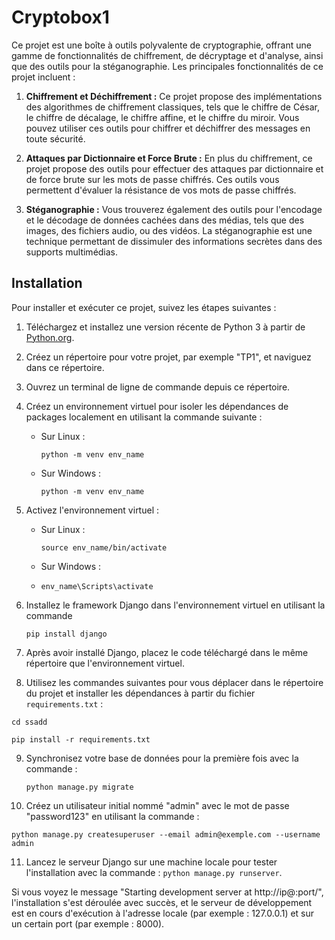 # Cryptobox1

Ce projet est une boîte à outils polyvalente de cryptographie, offrant une gamme de fonctionnalités de chiffrement, de décryptage et d'analyse, ainsi que des outils pour la stéganographie. Les principales fonctionnalités de ce projet incluent :

1. **Chiffrement et Déchiffrement :** Ce projet propose des implémentations des algorithmes de chiffrement classiques, tels que le chiffre de César, le chiffre de décalage, le chiffre affine, et le chiffre du miroir. Vous pouvez utiliser ces outils pour chiffrer et déchiffrer des messages en toute sécurité.

2. **Attaques par Dictionnaire et Force Brute :** En plus du chiffrement, ce projet propose des outils pour effectuer des attaques par dictionnaire et de force brute sur les mots de passe chiffrés. Ces outils vous permettent d'évaluer la résistance de vos mots de passe chiffrés.

3. **Stéganographie :** Vous trouverez également des outils pour l'encodage et le décodage de données cachées dans des médias, tels que des images, des fichiers audio, ou des vidéos. La stéganographie est une technique permettant de dissimuler des informations secrètes dans des supports multimédias.

## Installation

Pour installer et exécuter ce projet, suivez les étapes suivantes :

1. Téléchargez et installez une version récente de Python 3 à partir de [Python.org](https://www.python.org/downloads/).

2. Créez un répertoire pour votre projet, par exemple "TP1", et naviguez dans ce répertoire.

3. Ouvrez un terminal de ligne de commande depuis ce répertoire.

4. Créez un environnement virtuel pour isoler les dépendances de packages localement en utilisant la commande suivante :
   - Sur Linux :
      ```
     python -m venv env_name
     ```
   - Sur Windows :
     ```
     python -m venv env_name
     ```

5. Activez l'environnement virtuel :
   - Sur Linux :
     ```
     source env_name/bin/activate
     ```
   - Sur Windows :
   - ```
     env_name\Scripts\activate
     ```

6. Installez le framework Django dans l'environnement virtuel en utilisant la commande
   ```
   pip install django
   ```

7. Après avoir installé Django, placez le code téléchargé dans le même répertoire que l'environnement virtuel.

8. Utilisez les commandes suivantes pour vous déplacer dans le répertoire du projet et installer les dépendances à partir du fichier `requirements.txt` :
 ```
cd ssadd
```
 ```
 pip install -r requirements.txt
```


9. Synchronisez votre base de données pour la première fois avec la commande :
    ```
    python manage.py migrate
    ```
10. Créez un utilisateur initial nommé "admin" avec le mot de passe "password123" en utilisant la commande :
 ```
 python manage.py createsuperuser --email admin@exemple.com --username admin
 ```

11. Lancez le serveur Django sur une machine locale pour tester l'installation avec la commande : `python manage.py runserver`.

Si vous voyez le message "Starting development server at http://ip@:port/", l'installation s'est déroulée avec succès, et le serveur de développement est en cours d'exécution à l'adresse locale (par exemple : 127.0.0.1) et sur un certain port (par exemple : 8000).
